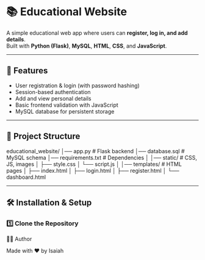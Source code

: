 # 📚 Educational Website

A simple educational web app where users can **register, log in, and add details**.  
Built with **Python (Flask)**, **MySQL**, **HTML**, **CSS**, and **JavaScript**.

---

## 🚀 Features
- User registration & login (with password hashing)
- Session-based authentication
- Add and view personal details
- Basic frontend validation with JavaScript
- MySQL database for persistent storage

---

## 📂 Project Structure
educational_website/
│── app.py # Flask backend
│── database.sql # MySQL schema
│── requirements.txt # Dependencies
│
│── static/ # CSS, JS, images
│ ├── style.css
│ └── script.js
│
│── templates/ # HTML pages
│ ├── index.html
│ ├── login.html
│ ├── register.html
│ └── dashboard.html


---

## 🛠 Installation & Setup

### 1️⃣ Clone the Repository
👨‍💻 Author

Made with ❤️ by Isaiah
